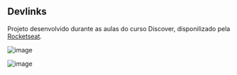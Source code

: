 ## Devlinks

Projeto desenvolvido durante as aulas do curso Discover, disponilizado pela [Rocketseat](https://lp.rocketseat.com.br/devlinks/inscricao?utm_source=github&utm_medium=descricao&utm_campaign=capture-devlinks&utm_term=organic&utm_content=descricao-github-mayk-brito).

![image](https://github.com/pedrohahn/devlinks/assets/104857615/2664ec95-47e4-44c3-b4c7-64cfe7d1e6ad)

![image](https://github.com/pedrohahn/devlinks/assets/104857615/c6848924-ba40-44f5-91bb-58e1a12e79f4)

